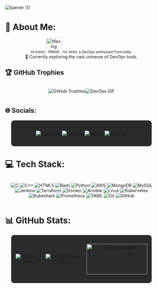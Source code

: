 ![banner (1)](https://github.com/akhil2099/akhil2099/assets/136240934/10c25fc8-d10e-4670-ac9c-e71ecd978198)
# 💫 About Me:
<p align="center">
  <small>Hi there!</small> 
  <img src="https://user-images.githubusercontent.com/18350557/176309783-0785949b-9127-417c-8b55-ab5a4333674e.gif" alt="Waving Hand Emoji" width="50"> 
  <small>I'm Akhil, a DevOps enthusiast from India.</small>
  <br/>
  🚀 Currently exploring the vast universe of DevOps tools.
</p>

## 🏆 GitHub Trophies
<div style="display: flex; justify-content: center; margin-bottom: 20px;">
   <p align="center"> 
      <img src="https://github-profile-trophy.vercel.app/?username=akhil2099&theme=darkhub&no-frame=true&no-bg=false&margin-w=4" alt="GitHub Trophies" />
   </p>
   <p align="center">
  <img src="https://media.giphy.com/media/NytMLKyiaIh6VH9SPm/giphy.gif" alt="DevOps GIF" />
   </p>
</div>

## 🌐 Socials:
<div style="display: flex; justify-content: center; background-color: #292b2c; padding: 20px; border-radius: 10px; margin: 20px;">
  <p align="center">
    <a href="https://instagram.com/shooto_gram">
      <img src="https://img.shields.io/badge/Instagram-%23E4405F.svg?style=for-the-badge&logo=Instagram&logoColor=white" alt="Instagram" />
    </a>
    <a href="https://linkedin.com/in/akhil-v-953b04275">
      <img src="https://img.shields.io/badge/LinkedIn-%230077B5.svg?style=for-the-badge&logo=linkedin&logoColor=white" alt="LinkedIn" />
    </a>
    <a href="https://twitter.com/@zeuz1234567890">
      <img src="https://img.shields.io/badge/Twitter-%231DA1F2.svg?style=for-the-badge&logo=Twitter&logoColor=white" alt="Twitter" />
    </a>
    <a href="https://youtube.com/@@shootogram7270">
      <img src="https://img.shields.io/badge/YouTube-%23FF0000.svg?style=for-the-badge&logo=YouTube&logoColor=white" alt="YouTube" />
    </a>
  </p>
</div>

# 💻 Tech Stack:
<div style="display: flex; justify-content: center;">
   <p align="center"> 
      <img src="https://img.shields.io/badge/c-%2300599C.svg?style=for-the-badge&logo=c&logoColor=white" alt="C" /> 
      <img src="https://img.shields.io/badge/c++-%2300599C.svg?style=for-the-badge&logo=c%2B%2B&logoColor=white" alt="C++" />
      <img src="https://img.shields.io/badge/html5-%23E34F26.svg?style=for-the-badge&logo=html5&logoColor=white" alt="HTML5" />
      <img src="https://img.shields.io/badge/bash-%234EAA25.svg?style=for-the-badge&logo=gnu-bash&logoColor=white" alt="Bash" />
      <img src="https://img.shields.io/badge/python-3670A0?style=for-the-badge&logo=python&logoColor=ffdd54" alt="Python" />
      <img src="https://img.shields.io/badge/aws-%23232F3E.svg?style=for-the-badge&logo=amazon-aws&logoColor=white" alt="AWS" />
      <img src="https://img.shields.io/badge/MongoDB-%234ea94b.svg?style=for-the-badge&logo=mongodb&logoColor=white" alt="MongoDB" />
      <img src="https://img.shields.io/badge/mysql-%2300f.svg?style=for-the-badge&logo=mysql&logoColor=white" alt="MySQL" />
      <img src="https://img.shields.io/badge/jenkins-%23D24939.svg?style=for-the-badge&logo=jenkins&logoColor=white" alt="Jenkins" />
      <img src="https://img.shields.io/badge/terraform-%235835CC.svg?style=for-the-badge&logo=terraform&logoColor=white" alt="Terraform" />
      <img src="https://img.shields.io/badge/docker-%230db7ed.svg?style=for-the-badge&logo=docker&logoColor=white" alt="Docker" />
      <img src="https://img.shields.io/badge/ansible-%231A1918.svg?style=for-the-badge&logo=ansible&logoColor=white" alt="Ansible" />
      <img src="https://img.shields.io/badge/Linux-FCC624?style=for-the-badge&logo=linux&logoColor=black" alt="Linux" />
      <img src="https://img.shields.io/badge/kubernetes-%23326ce5.svg?style=for-the-badge&logo=kubernetes&logoColor=white" alt="Kubernetes" />
      <img src="https://img.shields.io/badge/kubeshark-%230A192F.svg?style=for-the-badge" alt="Kubeshark" />
      <img src="https://img.shields.io/badge/prometheus-%23E6522C.svg?style=for-the-badge&logo=prometheus&logoColor=white" alt="Prometheus" />
      <img src="https://img.shields.io/badge/yaml-%231777B5.svg?style=for-the-badge&logo=yaml&logoColor=white" alt="YAML" />
      <img src="https://img.shields.io/badge/git-%23F05032.svg?style=for-the-badge&logo=git&logoColor=white" alt="Git" />
      <img src="https://img.shields.io/badge/github-%23121011.svg?style=for-the-badge&logo=github&logoColor=white" alt="GitHub" />
   </p>
</div>

# 📊 GitHub Stats:
<div style="display: flex; align-items: center; background-color: #292b2c; padding: 15px; border-radius: 10px; margin: 20px;">
    <div style="margin-right: 20px;">
        <p align="center">  
            <img src="https://github-readme-stats.vercel.app/api?username=akhil2099&theme=radical&hide_border=false&include_all_commits=true&count_private=false" alt="GitHub Stats" />
        </p>
    </div>
    <div style="margin-right: 20px;">
        <p align="center">
            <img src="https://github-readme-streak-stats.herokuapp.com/?user=akhil2099&theme=radical&hide_border=false" alt="GitHub Streak Stats" />
        </p>
    </div>
    <p align="center"> 
        <img src="https://github-readme-stats.vercel.app/api/top-langs/?username=akhil2099&theme=radical&hide_border=false&include_all_commits=true&count_private=false&layout=compact" alt="Top Languages" width="200" height="100" />
    </p>
</div>


